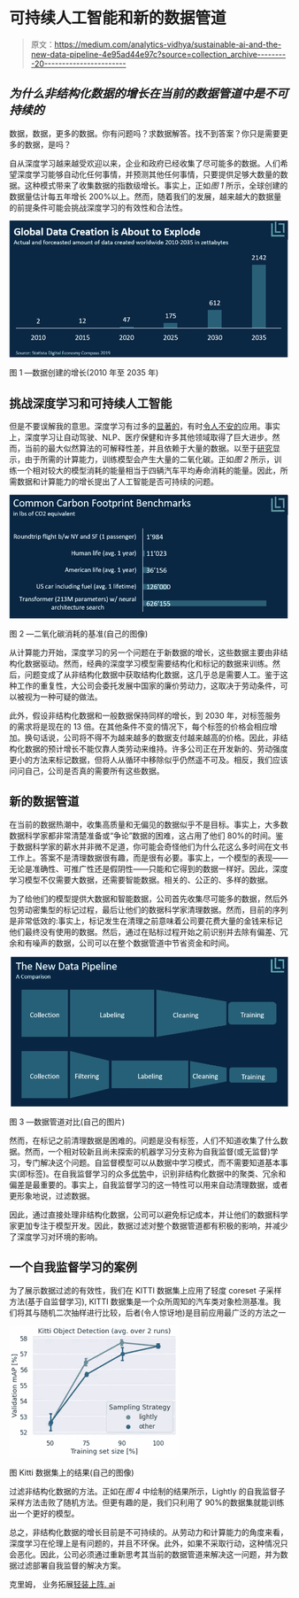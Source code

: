 # 可持续人工智能和新的数据管道

> 原文：<https://medium.com/analytics-vidhya/sustainable-ai-and-the-new-data-pipeline-4e95ad44e97c?source=collection_archive---------20----------------------->

## *为什么非结构化数据的增长在当前的数据管道中是不可持续的*

数据，数据，更多的数据。你有问题吗？求数据解答。找不到答案？你只是需要更多的数据，是吗？

自从深度学习越来越受欢迎以来，企业和政府已经收集了尽可能多的数据。人们希望深度学习能够自动化任何事情，并预测其他任何事情，只要提供足够大数量的数据。这种模式带来了收集数据的指数级增长。事实上，正如*图 1* 所示，全球创建的数据量估计每五年增长 200%以上。然而，随着我们的发展，越来越大的数据量的前提条件可能会挑战深度学习的有效性和合法性。

![](img/cf5b0fa50435311c59fd71d1f6f455f4.png)

图 1 —数据创建的增长(2010 年至 2035 年)

## 挑战深度学习和可持续人工智能

但是不要误解我的意思。深度学习有过多的[显著的](https://www.nature.com/articles/d41586-020-01128-8)，有时[令人不安的](https://www.theguardian.com/news/2020/oct/15/dangerous-rise-of-military-ai-drone-swarm-autonomous-weapons)应用。事实上，深度学习让自动驾驶、NLP、医疗保健和许多其他领域取得了巨大进步。然而，当前的最大似然算法的可解释性差，并且依赖于大量的数据。以至于[研究](https://arxiv.org/pdf/1906.02243.pdf)显示，由于所需的计算能力，训练模型会产生大量的二氧化碳。正如*图 2* 所示，训练一个相对较大的模型消耗的能量相当于四辆汽车平均寿命消耗的能量。因此，所需数据和计算能力的增长提出了人工智能是否可持续的问题。

![](img/e2425ccaa6e3d5fd1f36f7c85d3c0ae7.png)

图 2 —二氧化碳消耗的基准(自己的图像)

从计算能力开始，深度学习的另一个问题在于新数据的增长，这些数据主要由非结构化数据驱动。然而，经典的深度学习模型需要结构化和标记的数据来训练。然后，问题变成了从非结构化数据中获取结构化数据，这几乎总是需要人工。鉴于这种工作的重复性，大公司会委托发展中国家的廉价劳动力，这取决于劳动条件，可以被视为一种可疑的做法。

此外，假设非结构化数据和一般数据保持同样的增长，到 2030 年，对标签服务的需求将是现在的 13 倍。在其他条件不变的情况下，每个标签的价格会相应增加。换句话说，公司将不得不为越来越多的数据支付越来越高的价格。因此，非结构化数据的预计增长不能仅靠人类劳动来维持。许多公司正在开发新的、劳动强度更小的方法来标记数据，但将人从循环中移除似乎仍然遥不可及。相反，我们应该问问自己，公司是否真的需要所有这些数据。

## 新的数据管道

在当前的数据热潮中，收集高质量和无偏见的数据似乎不是目标。事实上，大多数数据科学家都非常清楚准备或“争论”数据的困难，这占用了他们 80%的时间。鉴于数据科学家的薪水并非微不足道，你可能会奇怪他们为什么花这么多时间在文书工作上。答案不是清理数据很有趣，而是很有必要。事实上，一个模型的表现——无论是准确性、可推广性还是假阴性——只能和它得到的数据一样好。因此，深度学习模型不仅需要大数据，还需要智能数据。相关的、公正的、多样的数据。

为了给他们的模型提供大数据和智能数据，公司首先收集尽可能多的数据，然后外包劳动密集型的标记过程，最后让他们的数据科学家清理数据。然而，目前的序列是非常低效的:事实上，标记发生在清理之前意味着公司要花费大量的金钱来标记他们最终没有使用的数据。然后，通过在贴标过程开始之前识别并去除有偏差、冗余和有噪声的数据，公司可以在整个数据管道中节省资金和时间。

![](img/d1e14cf728325a32471e9962730ae145.png)

图 3 —数据管道对比(自己的图片)

然而，在标记之前清理数据是困难的。问题是没有标签，人们不知道收集了什么数据。然而，一个相对较新且尚未探索的机器学习分支称为自我监督(或无监督)学习，专门解决这个问题。自监督模型可以从数据中学习模式，而不需要知道基本事实(即标签)。在自我监督学习的众多[优势](https://lightly.ai/post/the-advantage-of-self-supervised-learning)中，识别非结构化数据中的聚类、冗余和偏差是最重要的。事实上，自我监督学习的这一特性可以用来自动清理数据，或者更形象地说，过滤数据。

因此，通过直接处理非结构化数据，公司可以避免标记成本，并让他们的数据科学家更加专注于模型开发。因此，数据过滤对整个数据管道都有积极的影响，并减少了深度学习对环境的影响。

## 一个自我监督学习的案例

为了展示数据过滤的有效性，我们在 KITTI 数据集上应用了轻度 coreset 子采样方法(基于自监督学习), KITTI 数据集是一个众所周知的汽车类对象检测基准。我们将其与随机二次抽样进行比较，后者(令人惊讶地)是目前应用最广泛的方法之一

![](img/77e5d42ce49c1e1ae4ef6bace2336ae4.png)

图 Kitti 数据集上的结果(自己的图像)

过滤非结构化数据的方法。正如在*图 4* 中绘制的结果所示，Lightly 的自我监督子采样方法击败了随机方法。但更有趣的是，我们只利用了 90%的数据集就能训练出一个更好的模型。

总之，非结构化数据的增长目前是不可持续的。从劳动力和计算能力的角度来看，深度学习在伦理上是有问题的，并且不环保。此外，如果不采取行动，这种情况只会恶化。因此，公司必须通过重新思考其当前的数据管道来解决这一问题，并为数据过滤部署自我监督的解决方案。

克里姆，
业务拓展[轻装上阵. ai](https://lightly.ai/)